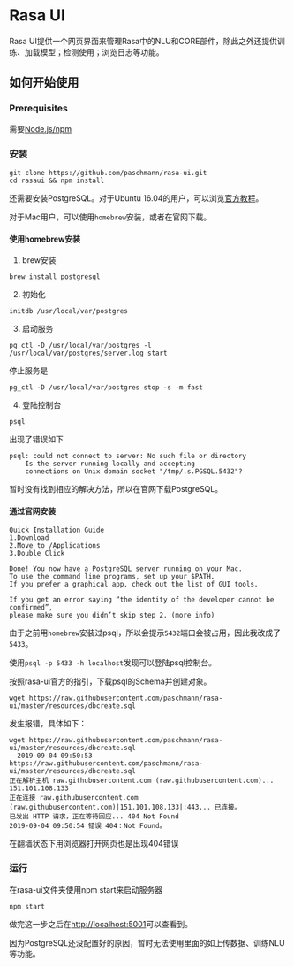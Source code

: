 # Rasa UI
Rasa UI提供一个网页界面来管理Rasa中的NLU和CORE部件，除此之外还提供训练、加载模型；检测使用；浏览日志等功能。

## 如何开始使用
### Prerequisites
需要[Node.js/npm](https://nodejs.org/en/)

### 安装
```
git clone https://github.com/paschmann/rasa-ui.git
cd rasaui && npm install
```

还需要安装PostgreSQL。对于Ubuntu 16.04的用户，可以浏览[官方教程](https://github.com/paschmann/rasa-ui/wiki/Rasa-UI-Install-Guide)。

对于Mac用户，可以使用`homebrew`安装，或者在官网下载。

#### 使用homebrew安装
1. brew安装
```
brew install postgresql
```

2. 初始化
```
initdb /usr/local/var/postgres
```

3. 启动服务
```
pg_ctl -D /usr/local/var/postgres -l /usr/local/var/postgres/server.log start
```
停止服务是
```
pg_ctl -D /usr/local/var/postgres stop -s -m fast
```

4. 登陆控制台
```
psql
```
出现了错误如下
```
psql: could not connect to server: No such file or directory
	Is the server running locally and accepting
	connections on Unix domain socket "/tmp/.s.PGSQL.5432"?
```
暂时没有找到相应的解决方法，所以在官网下载PostgreSQL。

#### 通过官网安装
```
Quick Installation Guide
1.Download
2.Move to /Applications
3.Double Click

Done! You now have a PostgreSQL server running on your Mac. 
To use the command line programs, set up your $PATH. 
If you prefer a graphical app, check out the list of GUI tools.

If you get an error saying “the identity of the developer cannot be confirmed”, 
please make sure you didn’t skip step 2. (more info)
```
由于之前用`homebrew`安装过psql，所以会提示`5432`端口会被占用，因此我改成了`5433`。

使用`psql -p 5433 -h localhost`发现可以登陆psql控制台。

按照rasa-ui官方的指引，下载psql的Schema并创建对象。
```
wget https://raw.githubusercontent.com/paschmann/rasa-ui/master/resources/dbcreate.sql
```

发生报错，具体如下：
```
wget https://raw.githubusercontent.com/paschmann/rasa-ui/master/resources/dbcreate.sql
--2019-09-04 09:50:53--  https://raw.githubusercontent.com/paschmann/rasa-ui/master/resources/dbcreate.sql
正在解析主机 raw.githubusercontent.com (raw.githubusercontent.com)... 151.101.108.133
正在连接 raw.githubusercontent.com (raw.githubusercontent.com)|151.101.108.133|:443... 已连接。
已发出 HTTP 请求，正在等待回应... 404 Not Found
2019-09-04 09:50:54 错误 404：Not Found。
```
在翻墙状态下用浏览器打开网页也是出现404错误


### 运行
在rasa-ui文件夹使用npm start来启动服务器
```
npm start
```
做完这一步之后在[http://localhost:5001](http://localhost:5001)可以查看到。

因为PostgreSQL还没配置好的原因，暂时无法使用里面的如上传数据、训练NLU等功能。